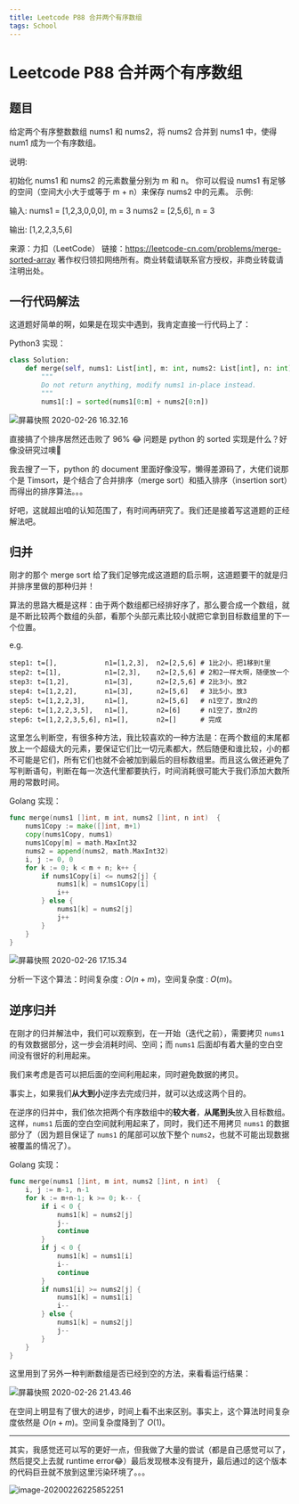 ```yaml
---
title: Leetcode P88 合并两个有序数组
tags: School
---
```


# Leetcode P88 合并两个有序数组

## 题目

给定两个有序整数数组 nums1 和 nums2，将 nums2 合并到 nums1 中，使得 num1 成为一个有序数组。

说明:

初始化 nums1 和 nums2 的元素数量分别为 m 和 n。
你可以假设 nums1 有足够的空间（空间大小大于或等于 m + n）来保存 nums2 中的元素。
示例:

输入:
nums1 = [1,2,3,0,0,0], m = 3
nums2 = [2,5,6],       n = 3

输出: [1,2,2,3,5,6]

来源：力扣（LeetCode）
链接：https://leetcode-cn.com/problems/merge-sorted-array
著作权归领扣网络所有。商业转载请联系官方授权，非商业转载请注明出处。

## 一行代码解法

这道题好简单的啊，如果是在现实中遇到，我肯定直接一行代码上了：

Python3 实现：

```python
class Solution:
    def merge(self, nums1: List[int], m: int, nums2: List[int], n: int) -> None:
        """
        Do not return anything, modify nums1 in-place instead.
        """
        nums1[:] = sorted(nums1[0:m] + nums2[0:n])
```

![屏幕快照 2020-02-26 16.32.16](https://tva1.sinaimg.cn/large/0082zybpgy1gc9w4t8dazj31d90u0hch.jpg)

直接搞了个排序居然还击败了 96% 😂 问题是 python 的 sorted 实现是什么？好像没研究过噢👀

我去搜了一下，python 的 document 里面好像没写，懒得差源码了，大佬们说那个是 Timsort，是个结合了合并排序（merge sort）和插入排序（insertion sort）而得出的排序算法。。。

好吧，这就超出咱的认知范围了，有时间再研究了。我们还是接着写这道题的正经解法吧。

## 归并

刚才的那个 merge sort 给了我们足够完成这道题的启示啊，这道题要干的就是归并排序里做的那种归并！

算法的思路大概是这样：由于两个数组都已经排好序了，那么要合成一个数组，就是不断比较两个数组的头部，看那个头部元素比较小就把它拿到目标数组里的下一个位置。

e.g. 

```
step1: t=[],            n1=[1,2,3],  n2=[2,5,6] # 1比2小，把1移到t里
step2: t=[1],           n1=[2,3],    n2=[2,5,6] # 2和2一样大啊，随便放一个
step3: t=[1,2],         n1=[3],      n2=[2,5,6] # 2比3小，放2
step4: t=[1,2,2],       n1=[3],      n2=[5,6]   # 3比5小，放3
step5: t=[1,2,2,3],     n1=[],       n2=[5,6]   # n1空了，放n2的
step6: t=[1,2,2,3,5],   n1=[],       n2=[6]     # n1空了，放n2的
step6: t=[1,2,2,3,5,6], n1=[],       n2=[]      # 完成
```

这里怎么判断空，有很多种方法，我比较喜欢的一种方法是：在两个数组的末尾都放上一个超级大的元素，要保证它们比一切元素都大，然后随便和谁比较，小的都不可能是它们，所有它们也就不会被加到最后的目标数组里。而且这么做还避免了写判断语句，判断在每一次迭代里都要执行，时间消耗很可能大于我们添加大数所用的常数时间。

Golang 实现：

```go
func merge(nums1 []int, m int, nums2 []int, n int)  {
    nums1Copy := make([]int, m+1)
    copy(nums1Copy, nums1)
    nums1Copy[m] = math.MaxInt32
    nums2 = append(nums2, math.MaxInt32)
    i, j := 0, 0
    for k := 0; k < m + n; k++ {
        if nums1Copy[i] <= nums2[j] {
            nums1[k] = nums1Copy[i]
            i++
        } else {
            nums1[k] = nums2[j]
            j++
        }
    }
}
```

![屏幕快照 2020-02-26 17.15.34](https://tva1.sinaimg.cn/large/0082zybpgy1gc9x8pno43j31ag0u07w5.jpg)

分析一下这个算法：时间复杂度 : $O(n+m)$，空间复杂度 : $O(m)$。

## 逆序归并

在刚才的归并解法中，我们可以观察到，在一开始（迭代之前），需要拷贝 `nums1` 的有效数据部分，这一步会消耗时间、空间；而 `nums1` 后面却有着大量的空白空间没有很好的利用起来。

我们来考虑是否可以把后面的空间利用起来，同时避免数据的拷贝。

事实上，如果我们**从大到小**逆序去完成归并，就可以达成这两个目的。

在逆序的归并中，我们依次把两个有序数组中的**较大者**，**从尾到头**放入目标数组。这样，`nums1` 后面的空白空间就利用起来了，同时，我们还不用拷贝 `nums1` 的数据部分了（因为题目保证了 `nums1` 的尾部可以放下整个 `nums2`，也就不可能出现数据被覆盖的情况了）。

Golang 实现：

```go
func merge(nums1 []int, m int, nums2 []int, n int)  {
    i, j := m-1, n-1
    for k := m+n-1; k >= 0; k-- {
        if i < 0 {
            nums1[k] = nums2[j]
            j--
            continue
        }
        if j < 0 {
            nums1[k] = nums1[i]
            i--
            continue
        }
        if nums1[i] >= nums2[j] {
            nums1[k] = nums1[i]
            i--
        } else {
            nums1[k] = nums2[j]
            j--
        }
    }
}
```

这里用到了另外一种判断数组是否已经到空的方法，来看看运行结果：

![屏幕快照 2020-02-26 21.43.46](https://tva1.sinaimg.cn/large/0082zybpgy1gca528ctr9j31ag0u01kx.jpg)

在空间上明显有了很大的进步，时间上看不出来区别。事实上，这个算法时间复杂度依然是 $O(n+m)$。空间复杂度降到了 $O(1)$。

---

其实，我感觉还可以写的更好一点，但我做了大量的尝试（都是自己感觉可以了，然后提交上去就 runtime error😂）最后发现根本没有提升，最后通过的这个版本的代码巨丑就不放到这里污染环境了。。。

![image-20200226225852251](https://tva1.sinaimg.cn/large/0082zybpgy1gca74mcylkj30ru0gmjtn.jpg)